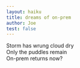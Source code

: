 ```yaml
---
layout: haiku
title: dreams of on-prem
author: Joe
test: false
---
```


Storm has wrung cloud dry  
Only the puddles remain  
On-prem returns now?  
